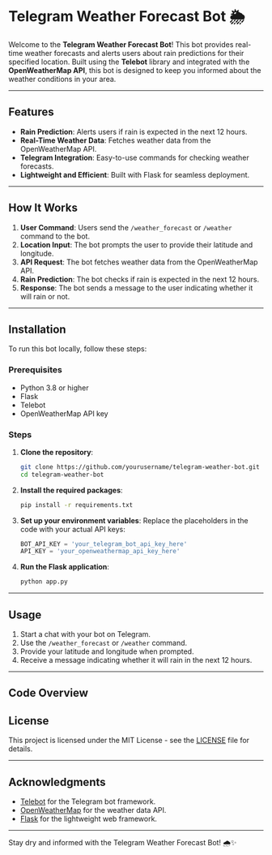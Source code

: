 # Telegram Weather Forecast Bot 🌦️

Welcome to the **Telegram Weather Forecast Bot**! This bot provides real-time weather forecasts and alerts users about rain predictions for their specified location. Built using the **Telebot** library and integrated with the **OpenWeatherMap API**, this bot is designed to keep you informed about the weather conditions in your area.

---

## Features

- **Rain Prediction**: Alerts users if rain is expected in the next 12 hours.
- **Real-Time Weather Data**: Fetches weather data from the OpenWeatherMap API.
- **Telegram Integration**: Easy-to-use commands for checking weather forecasts.
- **Lightweight and Efficient**: Built with Flask for seamless deployment.

---

## How It Works

1. **User Command**: Users send the `/weather_forecast` or `/weather` command to the bot.
2. **Location Input**: The bot prompts the user to provide their latitude and longitude.
3. **API Request**: The bot fetches weather data from the OpenWeatherMap API.
4. **Rain Prediction**: The bot checks if rain is expected in the next 12 hours.
5. **Response**: The bot sends a message to the user indicating whether it will rain or not.

---

## Installation

To run this bot locally, follow these steps:

### Prerequisites

- Python 3.8 or higher
- Flask
- Telebot
- OpenWeatherMap API key

### Steps

1. **Clone the repository**:
   ```bash
   git clone https://github.com/yourusername/telegram-weather-bot.git
   cd telegram-weather-bot
   ```

2. **Install the required packages**:
   ```bash
   pip install -r requirements.txt
   ```

3. **Set up your environment variables**:
   Replace the placeholders in the code with your actual API keys:
   ```python
   BOT_API_KEY = 'your_telegram_bot_api_key_here'
   API_KEY = 'your_openweathermap_api_key_here'
   ```

4. **Run the Flask application**:
   ```bash
   python app.py
   ```

---

## Usage

1. Start a chat with your bot on Telegram.
2. Use the `/weather_forecast` or `/weather` command.
3. Provide your latitude and longitude when prompted.
4. Receive a message indicating whether it will rain in the next 12 hours.

---

## Code Overview




## License

This project is licensed under the MIT License - see the [LICENSE](LICENSE) file for details.

---

## Acknowledgments

- [Telebot](https://github.com/eternnoir/pyTelegramBotAPI) for the Telegram bot framework.
- [OpenWeatherMap](https://openweathermap.org/) for the weather data API.
- [Flask](https://flask.palletsprojects.com/) for the lightweight web framework.

---

Stay dry and informed with the Telegram Weather Forecast Bot! 🌧️✨
